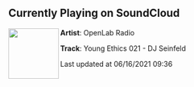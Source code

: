 ## Currently Playing on SoundCloud

[<img align="left" width="100" src="https://i1.sndcdn.com/artworks-g0uXu1ov1VK9yFya-jeArqg-t500x500.jpg">](https://soundcloud.com/openlabradio/youngethics-june-2021)

**Artist**: OpenLab Radio 

**Track**: Young Ethics 021 - DJ Seinfeld

Last updated at 06/16/2021 09:36
